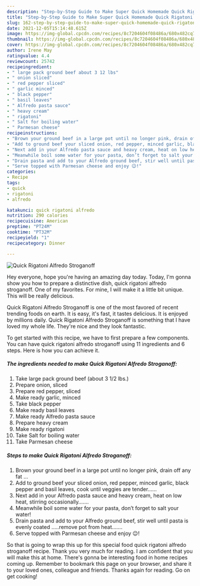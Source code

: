 ```yaml
---
description: "Step-by-Step Guide to Make Super Quick Homemade Quick Rigatoni Alfredo Stroganoff"
title: "Step-by-Step Guide to Make Super Quick Homemade Quick Rigatoni Alfredo Stroganoff"
slug: 162-step-by-step-guide-to-make-super-quick-homemade-quick-rigatoni-alfredo-stroganoff
date: 2021-12-05T15:14:48.615Z
image: https://img-global.cpcdn.com/recipes/8c7204604f08486a/680x482cq70/quick-rigatoni-alfredo-stroganoff-recipe-main-photo.jpg
thumbnail: https://img-global.cpcdn.com/recipes/8c7204604f08486a/680x482cq70/quick-rigatoni-alfredo-stroganoff-recipe-main-photo.jpg
cover: https://img-global.cpcdn.com/recipes/8c7204604f08486a/680x482cq70/quick-rigatoni-alfredo-stroganoff-recipe-main-photo.jpg
author: Irene May
ratingvalue: 4.4
reviewcount: 25742
recipeingredient:
- " large pack ground beef about 3 12 lbs"
- " onion sliced"
- " red pepper sliced"
- " garlic minced"
- " black pepper"
- " basil leaves"
- " Alfredo pasta sauce"
- " heavy cream"
- " rigatoni"
- " Salt for boiling water"
- " Parmesan cheese"
recipeinstructions:
- "Brown your ground beef in a large pot until no longer pink, drain off any fat …"
- "Add to ground beef your sliced onion, red pepper, minced garlic, black pepper and basil leaves, cook until veggies are tender……"
- "Next add in your Alfredo pasta sauce and heavy cream, heat on low heat, stirring occasionally……."
- "Meanwhile boil some water for your pasta, don’t forget to salt your water!"
- "Drain pasta and add to your Alfredo ground beef, stir well until pasta is evenly coated …..remove pot from heat……."
- "Serve topped with Parmesan cheese and enjoy 😉!"
categories:
- Recipe
tags:
- quick
- rigatoni
- alfredo

katakunci: quick rigatoni alfredo 
nutrition: 290 calories
recipecuisine: American
preptime: "PT24M"
cooktime: "PT32M"
recipeyield: "1"
recipecategory: Dinner

---
```



![Quick Rigatoni Alfredo Stroganoff](https://img-global.cpcdn.com/recipes/8c7204604f08486a/680x482cq70/quick-rigatoni-alfredo-stroganoff-recipe-main-photo.jpg)

Hey everyone, hope you're having an amazing day today. Today, I'm gonna show you how to prepare a distinctive dish, quick rigatoni alfredo stroganoff. One of my favorites. For mine, I will make it a little bit unique. This will be really delicious.

Quick Rigatoni Alfredo Stroganoff is one of the most favored of recent trending foods on earth. It is easy, it's fast, it tastes delicious. It is enjoyed by millions daily. Quick Rigatoni Alfredo Stroganoff is something that I have loved my whole life. They're nice and they look fantastic.




To get started with this recipe, we have to first prepare a few components. You can have quick rigatoni alfredo stroganoff using 11 ingredients and 6 steps. Here is how you can achieve it.

<!--inarticleads1-->

##### The ingredients needed to make Quick Rigatoni Alfredo Stroganoff:

1. Take  large pack ground beef (about 3 1/2 lbs.)
1. Prepare  onion, sliced
1. Prepare  red pepper, sliced
1. Make ready  garlic, minced
1. Take  black pepper
1. Make ready  basil leaves
1. Make ready  Alfredo pasta sauce
1. Prepare  heavy cream
1. Make ready  rigatoni
1. Take  Salt for boiling water
1. Take  Parmesan cheese




<!--inarticleads2-->

##### Steps to make Quick Rigatoni Alfredo Stroganoff:

1. Brown your ground beef in a large pot until no longer pink, drain off any fat …
1. Add to ground beef your sliced onion, red pepper, minced garlic, black pepper and basil leaves, cook until veggies are tender……
1. Next add in your Alfredo pasta sauce and heavy cream, heat on low heat, stirring occasionally…….
1. Meanwhile boil some water for your pasta, don’t forget to salt your water!
1. Drain pasta and add to your Alfredo ground beef, stir well until pasta is evenly coated …..remove pot from heat…….
1. Serve topped with Parmesan cheese and enjoy 😉!




So that is going to wrap this up for this special food quick rigatoni alfredo stroganoff recipe. Thank you very much for reading. I am confident that you will make this at home. There's gonna be interesting food in home recipes coming up. Remember to bookmark this page on your browser, and share it to your loved ones, colleague and friends. Thanks again for reading. Go on get cooking!
